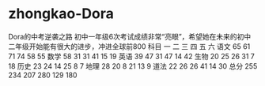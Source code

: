 # zhongkao-Dora
Dora的中考逆袭之路
初中一年级6次考试成绩非常“亮眼”，希望她在未来的初中二年级开始能有很大的进步，冲进全球前800
科目	一	二	三	四	五	六
语文	65	61	71	74	58	55
数学	58	31	31	41	15	19
英语	39	47	31	47	14	42
生物	20	25	26	31	7	  18
历史	23	24	14	25	8	  7
地理	28	20	8	  21	13	9
道法	22	26	26	41	14	30
总分	255	234	207	280	129	180

